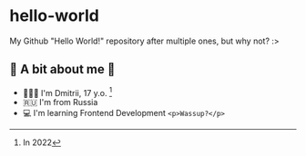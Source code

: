 # hello-world
My Github "Hello World!" repository after multiple ones, but why not? :>

## 🙂 A bit about me 💬

- 🙋🏼‍♂️ I'm Dmitrii, 17 y.o. [^1]
- 🇷🇺 I'm from Russia
- 💻 I'm learning Frontend Development `<p>Wassup?</p>`

[^1]: In 2022
